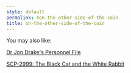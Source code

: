```yaml
---
style: default
permalink: Xon-the-other-side-of-the-coin
title: on-the-other-side-of-the-coin
---
```

You may also like:

[Dr Jon Drake's Personnel File](http://scp-wiki.net/dr-jon-drake-s-personnel-file)

[SCP-2999: The Black Cat and the White Rabbit](http://scp-wiki.net/scp-2999)
